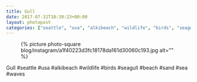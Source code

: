 ```yaml
---
title: Gull
date: 2017-07-31T10:39:23+00:00
layout: photopost
categories: ["seattle", "usa", "alkibeach", "wildlife", "birds", "seagull", "beach", "sand", "sea", "waves", "photos", "instagram"]
---
```


<figure class="photo photo--square">
  {% picture photo-square blog/instagram/a1f40223d3fc18178da161d30060c193.jpg alt="" %}
</figure>

Gull
#seattle #usa #alkibeach #wildlife #birds #seagull #beach #sand #sea #waves
